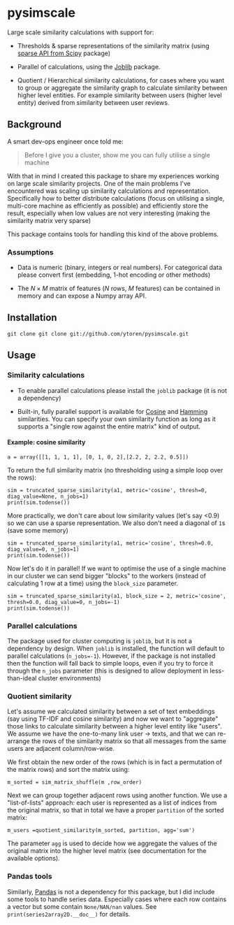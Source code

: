 # pysimscale


Large scale similarity calculations with support for:

* Thresholds & sparse representations of the similarity matrix (using [sparse API from Scipy](https://docs.scipy.org/doc/scipy/reference/sparse.html) package)

* Parallel of calculations, using the [Joblib](https://github.com/joblib/joblib) package.

* Quotient / Hierarchical similarity calculations, for cases where you want to group or aggregate the similarity graph to calculate similarity between higher level entities. For example similarity between users (higher level entity) derived from similarity between user reviews.

## Background

A smart dev-ops engineer once told me:
> Before I give you a cluster, show me you can fully utilise a single machine

With that in mind I created this package to share my experiences working on large scale similarity projects. One of the main problems I've encountered was scaling up similarity calculations and representation. Specifically how to better distribute calculations (focus on utilising a single, multi-core machine as efficiently as possible) and efficiently store the result, especially when low values are not very interesting (making the similarity matrix very sparse)

This package contains tools for handling this kind of the above problems.

### Assumptions

* Data is numeric (binary, integers or real numbers). For categorical data please convert first (embedding, 1-hot encoding or other methods)

* The $N\times M$ matrix of features ($N$ rows, $M$ features) can be contained in memory and can expose a Numpy array API.


## Installation
`git clone git clone git://github.com/ytoren/pysimscale.git`

## Usage

### Similarity calculations

* To enable parallel calculations please install the `joblib` package (it is not a dependency)

* Built-in, fully parallel support is available for [Cosine](https://en.wikipedia.org/wiki/Cosine_similarity) and [Hamming](https://en.wikipedia.org/wiki/Hamming_distance) similarities. You can specify your own similarity function as long as it supports a "single row against the entire matrix" kind of output.

#### Example: cosine similarity

`a = array([[1, 1, 1, 1], [0, 1, 0, 2],[2.2, 2, 2.2, 0.5]])`

To return the full similarity matrix (no thresholding using a simple loop over the rows):

```
sim = truncated_sparse_similarity(a1, metric='cosine', thresh=0, diag_value=None, n_jobs=1)
print(sim.todense())
```

More practically, we don't care about low similarity values (let's say <0.9) so we can use a sparse representation. We also don't need a diagonal of `1`s (save some memory)

```
sim = truncated_sparse_similarity(a1, metric='cosine', thresh=0.0, diag_value=0, n_jobs=1)
print(sim.todense())
```

Now let's do it in parallel! If we want to optimise the use of a single machine in our cluster we can send bigger "blocks" to the workers (instead of calculating 1 row at a time) using the `block_size` parameter.

```
sim = truncated_sparse_similarity(a1, block_size = 2, metric='cosine', thresh=0.0, diag_value=0, n_jobs=-1)
print(sim.todense())
```

### Parallel calculations

The package used for cluster computing is `joblib`, but it is not a dependency by design. When `joblib` is installed, the function will default to parallel calculations (`n_jobs=-1`). However, if the package is not installed then the function will fall back to simple loops, even if you try to force it through the `n_jobs` parameter (this is designed to allow deployment in less-than-ideal cluster environments)

### Quotient similarity

Let's assume we calculated similarity between a set of text embeddings (say using TF-IDF and cosine similarity) and now we want to "aggregate" those links to calculate similarity between a higher level entity like "users". We assume we have the one-to-many link user -> texts, and that we can re-arrange the rows of the similarity matrix so that all messages from the same users are adjacent column/row-wise.

We first obtain the new order of the rows (which is in fact a permutation of the matrix rows) and sort the matrix using:

```
m_sorted = sim_matrix_shuffle(m ,row_order)
```

Next we can group together adjacent rows using another function. We use a "list-of-lists" approach: each user is represented as a list of indices from the original matrix, so that in total we have a proper `partition` of the sorted matrix:

```
m_users =quotient_similarity(m_sorted, partition, agg='sum')
```

The parameter `agg` is used to decide how we aggregate the values of the original matrix into the higher level matrix (see documentation for the available options).


### Pandas tools

Similarly, [Pandas](https://pandas.pydata.org/) is not a dependency for this package, but I did include some tools to handle series data. Especially cases where each row contains a vector but some contain `None/NAN/nan` values. See `print(series2array2D.__doc__)` for details.
